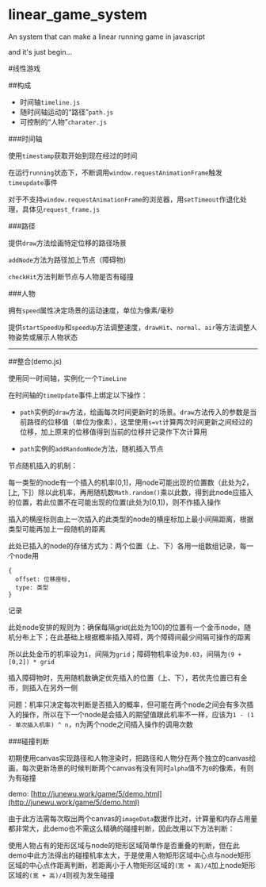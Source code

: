 # linear_game_system
An system that can make a linear running game in javascript

and it's just begin...

#线性游戏

##构成

- 时间轴`timeline.js`
- 随时间轴运动的“路径”`path.js`
- 可控制的“人物”`charater.js`

###时间轴

使用`timestamp`获取开始到现在经过的时间

在运行`running`状态下，不断调用`window.requestAnimationFrame`触发`timeupdate`事件

对于不支持`window.requestAnimationFrame`的浏览器，用`setTimeout`作退化处理，具体见`request_frame.js`

###路径

提供`draw`方法绘画特定位移的路径场景

`addNode`方法为路径加上节点（障碍物）

`checkHit`方法判断节点与人物是否有碰撞

###人物

拥有`speed`属性决定场景的运动速度，单位为像素/毫秒

提供`startSpeedUp`和`speedUp`方法调整速度，`drawHit`、`normal`、`air`等方法调整人物姿势或展示人物状态

---


##整合(demo.js)

使用同一时间轴，实例化一个`TimeLine`

在时间轴的`timeUpdate`事件上绑定以下操作：

- `path`实例的`draw`方法，绘画每次时间更新时的场景。`draw`方法传入的参数是当前路径的位移值（单位为像素），这里使用`s=vt`计算两次时间更新之间经过的位移，加上原来的位移值得到当前的位移并记录作下次计算用

- `path`实例的`addRandomNode`方法，随机插入节点

节点随机插入的机制：

每一类型的node有一个插入的机率(0,1]，用node可能出现的位置数（此处为2，[上, 下]）除以此机率，再用随机数`Math.random()`乘以此数，得到此node应插入的位置，若此位置不在可能出现的位置(此处为[0,1])，则不作插入操作

插入的横座标则由上一次插入的此类型的node的横座标加上最小间隔距离，根据类型可能再加上一段随机的距离

此处已插入的node的存储方式为：两个位置（上、下）各用一组数组记录，每一个node用
```
{
  offset: 位移座标,
  type: 类型
}
```
记录

此处node安排的规则为：确保每隔grid(此处为100)的位置有一个金币node，随机分布上下；在此基础上根据概率插入障碍，两个障碍间最少间隔可操作的距离

所以此处金币的机率设为`1`，间隔为`grid`；障碍物机率设为`0.03`，间隔为`(9 + [0,2]) * grid`

插入障碍物时，先用随机数确定优先插入的位置（上、下），若优先位置已有金币，则插入在另外一侧

问题：机率只决定每次判断是否插入的概率，但可能在两个node之间会有多次插入的操作，所以在下一个node是会插入的期望值跟此机率不一样，应该为`1 - (1 - 单次插入机率) ^ n`，n为两个node之间插入操作的调用次数

###碰撞判断

初期使用canvas实现路径和人物渲染时，把路径和人物分在两个独立的canvas绘画，每次更新场景的时候判断两个canvas有没有同时`alpha`值不为`0`的像素，有则为有碰撞

demo: [http://junewu.work/game/5/demo.html](http://junewu.work/game/5/demo.html)

由于此方法需每次取出两个canvas的`imageData`数据作比对，计算量和内存占用量都非常大，此demo也不需这么精确的碰撞判断，因此改用以下方法判断：

使用人物占有的矩形区域与node的矩形区域简单作是否重叠的判断，但在此demo中此方法得出的碰撞机率太大，于是使用人物矩形区域中心点与node矩形区域的中心点作距离判断，若距离小于人物矩形区域的`(宽 + 高)/4`加上node矩形区域的`(宽 + 高)/4`则视为发生碰撞